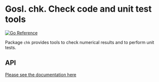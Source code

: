 # Gosl. chk. Check code and unit test tools

[![Go Reference](https://pkg.go.dev/badge/github.com/cpmech/gosl/chk.svg)](https://pkg.go.dev/github.com/cpmech/gosl/chk)

Package `chk` provides tools to check numerical results and to perform unit tests.

## API

[Please see the documentation here](https://pkg.go.dev/github.com/cpmech/gosl/chk)

